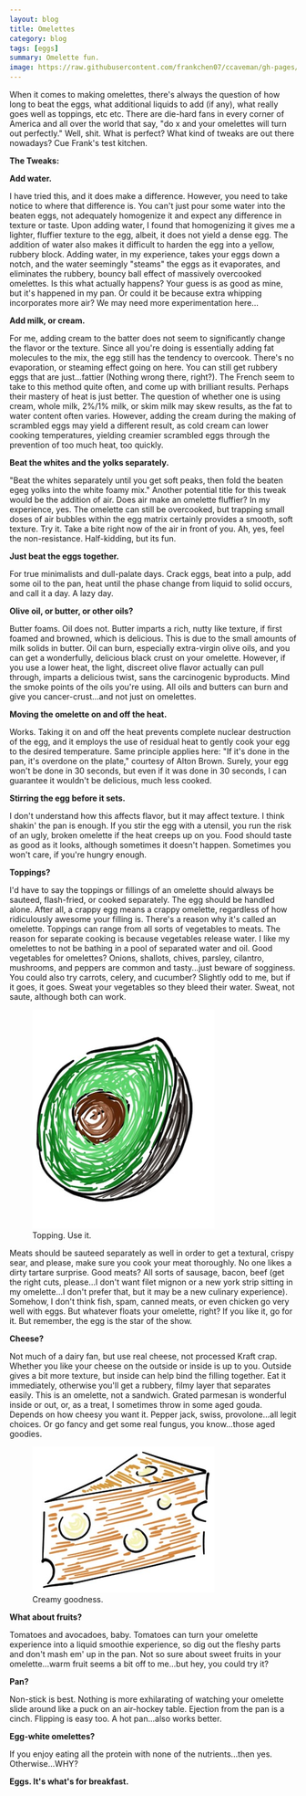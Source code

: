 ```yaml
---
layout: blog
title: Omelettes
category: blog
tags: [eggs]  
summary: Omelette fun.
image: https://raw.githubusercontent.com/frankchen07/ccaveman/gh-pages/images/blog/021012_avocado_courtesy_fc.jpg
---
```


When it comes to making omelettes, there's always the question of how long to beat the eggs, what additional liquids to add (if any), what really goes well as toppings, etc etc. There are die-hard fans in every corner of America and all over the world that say, "do x and your omelettes will turn out perfectly." Well, shit. What is perfect? What kind of tweaks are out there nowadays? Cue Frank's test kitchen.

**The Tweaks:**

**Add water.**

I have tried this, and it does make a difference. However, you need to take notice to where that difference is. You can't just pour some water into the beaten eggs, not adequately homogenize it and expect any difference in texture or taste. Upon adding water, I found that homogenizing it gives me a lighter, fluffier texture to the egg, albeit, it does not yield a dense egg. The addition of water also makes it difficult to harden the egg into a yellow, rubbery block. Adding water, in my experience, takes your eggs down a notch, and the water seemingly "steams" the eggs as it evaporates, and eliminates the rubbery, bouncy ball effect of massively overcooked omelettes. Is this what actually happens? Your guess is as good as mine, but it's happened in my pan. Or could it be because extra whipping incorporates more air? We may need more experimentation here...

**Add milk, or cream.**

For me, adding cream to the batter does not seem to significantly change the flavor or the texture. Since all you're doing is essentially adding fat molecules to the mix, the egg still has the tendency to overcook. There's no evaporation, or steaming effect going on here. You can still get rubbery eggs that are just...fattier (Nothing wrong there, right?). The French seem to take to this method quite often, and come up with brilliant results. Perhaps their mastery of heat is just better. The question of whether one is using cream, whole milk, 2%/1% milk, or skim milk may skew results, as the fat to water content often varies. However, adding the cream during the making of scrambled eggs may yield a different result, as cold cream can lower cooking temperatures, yielding creamier scrambled eggs through the prevention of too much heat, too quickly.

**Beat the whites and the yolks separately.**

"Beat the whites separately until you get soft peaks, then fold the beaten egeg yolks into the white foamy mix." Another potential title for this tweak would be the addition of air. Does air make an omelette fluffier? In my experience, yes. The omelette can still be overcooked, but trapping small doses of air bubbles within the egg matrix certainly provides a smooth, soft texture. Try it. Take a bite right now of the air in front of you. Ah, yes, feel the non-resistance. Half-kidding, but its fun.

**Just beat the eggs together.**

For true minimalists and dull-palate days. Crack eggs, beat into a pulp, add some oil to the pan, heat until the phase change from liquid to solid occurs, and call it a day. A lazy day.

**Olive oil, or butter, or other oils?**

Butter foams. Oil does not. Butter imparts a rich, nutty like texture, if first foamed and browned, which is delicious. This is due to the small amounts of milk solids in butter. Oil can burn, especially extra-virgin olive oils, and you can get a wonderfully, delicious black crust on your omelette. However, if you use a lower heat, the light, discreet olive flavor actually can pull through, imparts a delicious twist, sans the carcinogenic byproducts. Mind the smoke points of the oils you're using. All oils and butters can burn and give you cancer-crust...and not just on omelettes.

**Moving the omelette on and off the heat.**

Works. Taking it on and off the heat prevents complete nuclear destruction of the egg, and it employs the use of residual heat to gently cook your egg to the desired temperature. Same principle applies here: "If it's done in the pan, it's overdone on the plate," courtesy of Alton Brown. Surely, your egg won't be done in 30 seconds, but even if it was done in 30 seconds, I can guarantee it wouldn't be delicious, much less cooked.

**Stirring the egg before it sets.**

I don't understand how this affects flavor, but it may affect texture. I think shakin' the pan is enough. If you stir the egg with a utensil, you run the risk of an ugly, broken omelette if the heat creeps up on you. Food should taste as good as it looks, although sometimes it doesn't happen. Sometimes you won't care, if you're hungry enough.

**Toppings?**

I'd have to say the toppings or fillings of an omelette should always be sauteed, flash-fried, or cooked separately. The egg should be handled alone. After all, a crappy egg means a crappy omelette, regardless of how ridiculously awesome your filling is. There's a reason why it's called an omelette.
Toppings can range from all sorts of vegetables to meats. The reason for separate cooking is because vegetables release water. I like my omelettes to not be bathing in a pool of separated water and oil. Good vegetables for omelettes? Onions, shallots, chives, parsley, cilantro, mushrooms, and peppers are common and tasty...just beware of sogginess. You could also try carrots, celery, and cucumber? Slightly odd to me, but if it goes, it goes. Sweat your vegetables so they bleed their water. Sweat, not saute, although both can work.

<figure>
    <img src="https://raw.githubusercontent.com/frankchen07/ccaveman/gh-pages/images/blog/021012_avocado_courtesy_fc.jpg"></img>
    <figcaption> Topping. Use it.</figcaption>
</figure>

Meats should be sauteed separately as well in order to get a textural, crispy sear, and please, make sure you cook your meat thoroughly. No one likes a dirty tartare surprise.
Good meats? All sorts of sausage, bacon, beef (get the right cuts, please...I don't want filet mignon or a new york strip sitting in my omelette...I don't prefer that, but it may be a new culinary experience). Somehow, I don't think fish, spam, canned meats, or even chicken go very well with eggs. But whatever floats your omelette, right? If you like it, go for it. But remember, the egg is the star of the show.

**Cheese?**

Not much of a dairy fan, but use real cheese, not processed Kraft crap. Whether you like your cheese on the outside or inside is up to you. Outside gives a bit more texture, but inside can help bind the filling together. Eat it immediately, otherwise you'll get a rubbery, filmy layer that separates easily. This is an omelette, not a sandwich. Grated parmesan is wonderful inside or out, or, as a treat, I sometimes throw in some aged gouda. Depends on how cheesy you want it. Pepper jack, swiss, provolone...all legit choices. Or go fancy and get some real fungus, you know...those aged goodies.

<figure>
    <img src="https://raw.githubusercontent.com/frankchen07/ccaveman/gh-pages/images/blog/021012_cheese_courtesy_fc.jpg"></img>
    <figcaption> Creamy goodness.</figcaption>
</figure>

**What about fruits?**

Tomatoes and avocadoes, baby. Tomatoes can turn your omelette experience into a liquid smoothie experience, so dig out the fleshy parts and don't mash em' up in the pan. Not so sure about sweet fruits in your omelette...warm fruit seems a bit off to me...but hey, you could try it?

**Pan?**

Non-stick is best. Nothing is more exhilarating of watching your omelette slide around like a puck on an air-hockey table. Ejection from the pan is a cinch. Flipping is easy too. A hot pan...also works better.

**Egg-white omelettes?**

If you enjoy eating all the protein with none of the nutrients...then yes. Otherwise...WHY?

**Eggs. It's what's for breakfast.**
